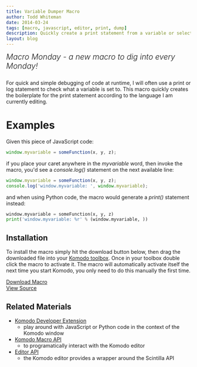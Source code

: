 ```yaml
---
title: Variable Dumper Macro
author: Todd Whiteman
date: 2014-03-24
tags: [macro, javascript, editor, print, dump]
description: Quickly create a print statement from a variable or selection of code. This is one of Todd's most frequently used macros!
layout: blog
---
```


<div class="centered">
<h2 style="font-weight: 300; margin: 10px 0 25px 0"><em>Macro Monday - a new macro to dig into every Monday!</em></h2>
</div>

For quick and simple debugging of code at runtime, I will often use a print or
log statement to check what a variable is set to. This macro quickly creates the
boilerplate for the print statement according to the language I am currently
editing.

# Examples

Given this piece of JavaScript code:

```javascript
window.myvariable = someFunction(x, y, z);
```

if you place your caret anywhere in the *myvariable* word, then invoke the
macro, you'd see a *console.log()* statement on the next available line:

```javascript
window.myvariable = someFunction(x, y, z);
console.log('window.myvariable: ', window.myvariable);
```

and when using Python code, the macro would generate a *print()* statement
instead:

```python
window.myvariable = someFunction(x, y, z)
print('window.myvariable: %r' % (window.myvariable, ))
```

## Installation

To install the macro simply hit the download button below, then drag the downloaded
file into your [Komodo toolbox](http://docs.activestate.com/komodo/latest/toolbox.html).
Once in your toolbox double click the macro to activate it. The macro will
automatically activate itself the next time you start Komodo, you only need to
do this manually the first time.

<div class="inline centered">
<a href="/files/macros/Variable_Dumper.komodotool" class="button primary">
    <i class="icon icon-download"></i>
    Download Macro
</a>
<div class="spacer-half"></div>
<span>
    <i class="icon icon-github"></i>
    <a href="https://github.com/Komodo/macros/blob/master/variable_dumper.js" target="_blank">View Source</a>
</span>
</div>

## Related Materials

* [Komodo Developer Extension](http://community.activestate.com/node/1824)
  - play around with JavaScript or Python code in the context of the Komodo window
* [Komodo Macro API](http://docs.activestate.com/komodo/latest/macroapi.html)
  - to programatically interact with the Komodo editor
* [Editor API](http://www.scintilla.org/ScintillaDoc.html)
  - the Komodo editor provides a wrapper around the Scintilla API
